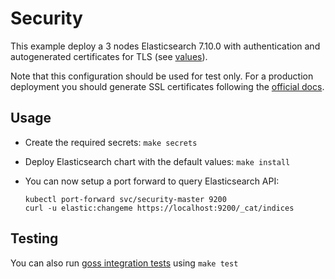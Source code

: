 # Security

This example deploy a 3 nodes Elasticsearch 7.10.0 with authentication and
autogenerated certificates for TLS (see [values][]).

Note that this configuration should be used for test only. For a production
deployment you should generate SSL certificates following the [official docs][].

## Usage

* Create the required secrets: `make secrets`

* Deploy Elasticsearch chart with the default values: `make install`

* You can now setup a port forward to query Elasticsearch API:

  ```
  kubectl port-forward svc/security-master 9200
  curl -u elastic:changeme https://localhost:9200/_cat/indices
  ```

## Testing

You can also run [goss integration tests][] using `make test`


[goss integration tests]: https://github.com/elastic/helm-charts/tree/7.10/elasticsearch/examples/security/test/goss.yaml
[official docs]: https://www.elastic.co/guide/en/elasticsearch/reference/7.10/configuring-tls.html#node-certificates
[values]: https://github.com/elastic/helm-charts/tree/7.10/elasticsearch/examples/security/security.yaml

